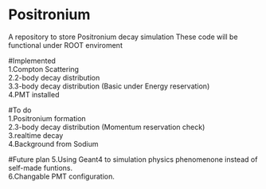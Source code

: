 # Positronium
A repository to store Positronium decay simulation
These code will be functional under ROOT enviroment

#Implemented  
  1.Compton Scattering  
  2.2-body decay distribution  
  3.3-body decay distribution (Basic under Energy reservation)  
  4.PMT installed  

#To do  
  1.Positronium formation  
  2.3-body decay distribution (Momentum reservation check)  
  3.realtime decay  
  4.Background from Sodium  

#Future plan
  5.Using Geant4 to simulation physics phenomenone instead of self-made funtions.  
  6.Changable PMT configuration.  
